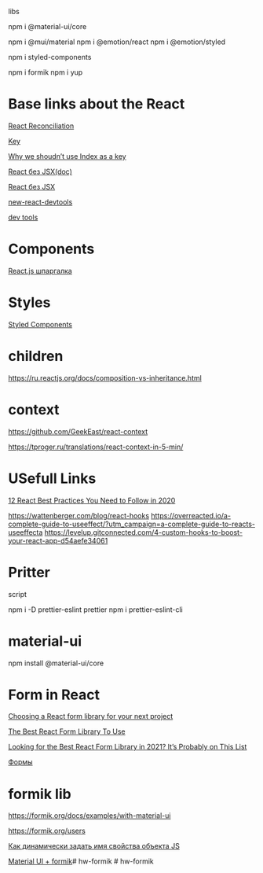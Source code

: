 libs 

npm i @material-ui/core

npm i @mui/material
npm i @emotion/react 
npm i @emotion/styled

npm i styled-components

npm i formik
npm i yup



# Base links about the React 

[React Reconciliation](https://www.youtube.com/watch?v=A0W2n2azH5s&ab_channel=%D0%90%D0%B9%D0%A2%D0%B8%D0%A1%D0%B8%D0%BD%D1%8F%D0%BA)

[Key](https://ru.reactjs.org/docs/lists-and-keys.html#keys)

[Why we shoudn’t use Index as a key](https://robinpokorny.medium.com/index-as-a-key-is-an-anti-pattern-e0349aece318)

[React без JSX(doc)](https://ru.reactjs.org/docs/react-without-jsx.html)

[React без JSX](https://learn.co/lessons/react-create-element)

[new-react-devtools](https://reactjs.org/blog/2019/08/15/new-react-devtools.html)

[dev tools](https://chrome.google.com/webstore/detail/react-developer-tools/fmkadmapgofadopljbjfkapdkoienihi?hl=en)
# Components

[React.js шпаргалка](https://devhints.io/react)

# Styles 
[Styled Components](https://emotion.sh/docs/styled)

# children
https://ru.reactjs.org/docs/composition-vs-inheritance.html

# context 
https://github.com/GeekEast/react-context

https://tproger.ru/translations/react-context-in-5-min/


# USefull Links

[12 React Best Practices You Need to Follow in 2020](https://www.codeinwp.com/blog/react-best-practices/)


https://wattenberger.com/blog/react-hooks
https://overreacted.io/a-complete-guide-to-useeffect/?utm_campaign=a-complete-guide-to-reacts-useeffecta
https://levelup.gitconnected.com/4-custom-hooks-to-boost-your-react-app-d54aefe34061


# Pritter 

script 

npm i -D prettier-eslint prettier
npm i prettier-eslint-cli 



# material-ui

npm install @material-ui/core





# Form in React 

[Choosing a React form library for your next project](https://retool.com/blog/choosing-a-react-form-library/)

[The Best React Form Library To Use](https://frontend-digest.com/the-best-react-form-library-to-use-in-2020-11e93c267e4)

[Looking for the Best React Form Library in 2021? It’s Probably on This List](https://dev.to/pmbanugo/looking-for-the-best-react-form-library-in-2021-it-s-probably-on-this-list-e2h)

[Формы](https://learn-reactjs.ru/basics/forms)

# formik lib
https://formik.org/docs/examples/with-material-ui

https://formik.org/users



[Как динамически задать имя свойства объекта JS](https://coderoad.ru/42048337/%D0%9A%D0%B0%D0%BA-%D0%B4%D0%B8%D0%BD%D0%B0%D0%BC%D0%B8%D1%87%D0%B5%D1%81%D0%BA%D0%B8-%D0%B7%D0%B0%D0%B4%D0%B0%D1%82%D1%8C-%D0%B8%D0%BC%D1%8F-%D1%81%D0%B2%D0%BE%D0%B9%D1%81%D1%82%D0%B2%D0%B0-%D0%BE%D0%B1%D1%8A%D0%B5%D0%BA%D1%82%D0%B0-JS)

[Material UI + formik](https://formik.org/docs/examples/with-material-ui)#   h w - f o r m i k  
 #   h w - f o r m i k  
 